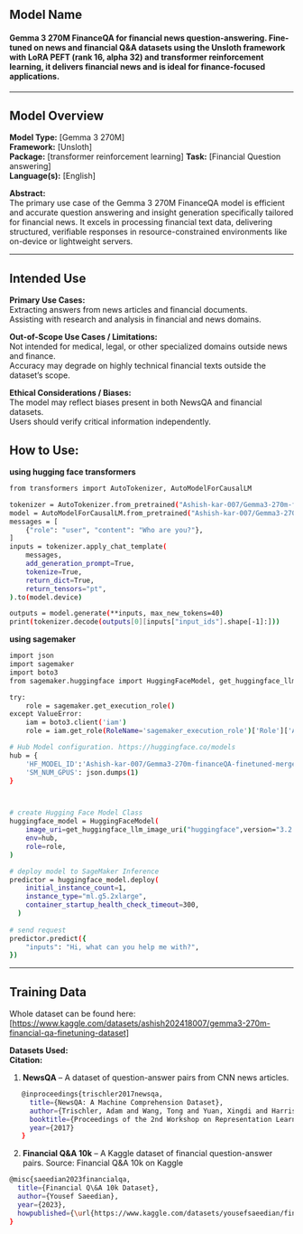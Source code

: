 ## Model Name

#### Gemma 3 270M FinanceQA for financial news question-answering. Fine-tuned on news and financial Q&A datasets using the Unsloth framework with LoRA PEFT (rank 16, alpha 32) and transformer reinforcement learning, it delivers financial news and is ideal for finance-focused applications.
---

## Model Overview

**Model Type:** [Gemma 3 270M]  
**Framework:** [Unsloth]  
**Package:** [transformer reinforcement learning]
**Task:** [Financial Question answering]  
**Language(s):** [English]

**Abstract:**  
The primary use case of the Gemma 3 270M FinanceQA model is efficient and accurate question answering and insight generation specifically tailored for financial news. It excels in processing financial text data, delivering structured, verifiable responses in resource-constrained environments like on-device or lightweight servers.

---

## Intended Use

**Primary Use Cases:**  
Extracting answers from news articles and financial documents.  
Assisting with research and analysis in financial and news domains.

**Out-of-Scope Use Cases / Limitations:**  
Not intended for medical, legal, or other specialized domains outside news and finance.  
Accuracy may degrade on highly technical financial texts outside the dataset’s scope.

**Ethical Considerations / Biases:**  
The model may reflect biases present in both NewsQA and financial datasets.  
Users should verify critical information independently.



## How to Use:
**using hugging face transformers**

```Bash
from transformers import AutoTokenizer, AutoModelForCausalLM

tokenizer = AutoTokenizer.from_pretrained("Ashish-kar-007/Gemma3-270m-financeQA-finetuned-merged-16bit")
model = AutoModelForCausalLM.from_pretrained("Ashish-kar-007/Gemma3-270m-financeQA-finetuned-merged-16bit")
messages = [
    {"role": "user", "content": "Who are you?"},
]
inputs = tokenizer.apply_chat_template(
    messages,
    add_generation_prompt=True,
    tokenize=True,
    return_dict=True,
    return_tensors="pt",
).to(model.device)

outputs = model.generate(**inputs, max_new_tokens=40)
print(tokenizer.decode(outputs[0][inputs["input_ids"].shape[-1]:]))
```
**using sagemaker**

```bash
import json
import sagemaker
import boto3
from sagemaker.huggingface import HuggingFaceModel, get_huggingface_llm_image_uri

try:
    role = sagemaker.get_execution_role()
except ValueError:
    iam = boto3.client('iam')
    role = iam.get_role(RoleName='sagemaker_execution_role')['Role']['Arn']

# Hub Model configuration. https://huggingface.co/models
hub = {
    'HF_MODEL_ID':'Ashish-kar-007/Gemma3-270m-financeQA-finetuned-merged-16bit',
    'SM_NUM_GPUS': json.dumps(1)
}



# create Hugging Face Model Class
huggingface_model = HuggingFaceModel(
    image_uri=get_huggingface_llm_image_uri("huggingface",version="3.2.3"),
    env=hub,
    role=role, 
)

# deploy model to SageMaker Inference
predictor = huggingface_model.deploy(
    initial_instance_count=1,
    instance_type="ml.g5.2xlarge",
    container_startup_health_check_timeout=300,
  )
  
# send request
predictor.predict({
    "inputs": "Hi, what can you help me with?",
})

```
---
## Training Data

Whole dataset can be found here:
[https://www.kaggle.com/datasets/ashish202418007/gemma3-270m-financial-qa-finetuning-dataset]

**Datasets Used:**  
**Citation:**
1. **NewsQA** – A dataset of question-answer pairs from CNN news articles.  
   
```bash
   @inproceedings{trischler2017newsqa,
     title={NewsQA: A Machine Comprehension Dataset},
     author={Trischler, Adam and Wang, Tong and Yuan, Xingdi and Harris, Justin and Sordoni, Alessandro and Bachman, Philip and Suleman, Kaheer},
     booktitle={Proceedings of the 2nd Workshop on Representation Learning for NLP},
     year={2017}
   }
```
2. **Financial Q&A 10k** – A Kaggle dataset of financial question-answer pairs.
Source: Financial Q&A 10k on Kaggle

```bash 
@misc{saeedian2023financialqa,
  title={Financial Q\&A 10k Dataset},
  author={Yousef Saeedian},
  year={2023},
  howpublished={\url{https://www.kaggle.com/datasets/yousefsaeedian/financial-q-and-a-10k}}
}
```




